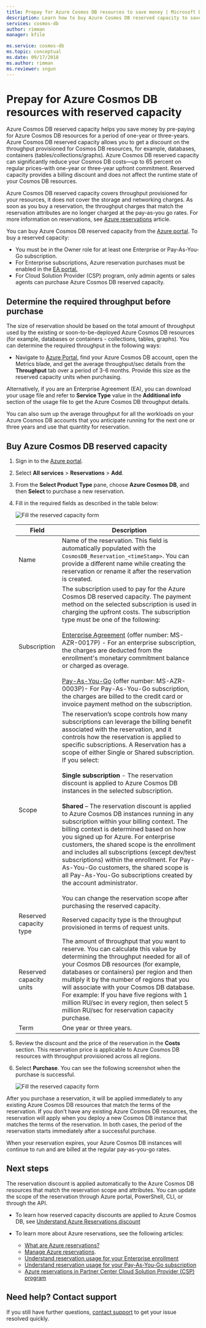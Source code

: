 ```yaml
---
title: Prepay for Azure Cosmos DB resources to save money | Microsoft Docs
description: Learn how to buy Azure Cosmos DB reserved capacity to save on your compute costs.
services: cosmos-db
author: rimman
manager: kfile

ms.service: cosmos-db
ms.topic: conceptual
ms.date: 09/17/2018
ms.author: rimman
ms.reviewer: sngun
---
```


# Prepay for Azure Cosmos DB resources with reserved capacity

Azure Cosmos DB reserved capacity helps you save money by pre-paying for Azure Cosmos DB resources for a period of one-year or three-years. Azure Cosmos DB reserved capacity allows you to get a discount on the throughput provisioned for Cosmos DB resources, for example, databases, containers (tables/collections/graphs). Azure Cosmos DB reserved capacity can significantly reduce your Cosmos DB costs—up to 65 percent on regular prices–with one-year or three-year upfront commitment. Reserved capacity provides a billing discount and does not affect the runtime state of your Cosmos DB resources.

Azure Cosmos DB reserved capacity covers throughput provisioned for your resources, it does not cover the storage and networking charges. As soon as you buy a reservation, the throughput charges that match the reservation attributes are no longer charged at the pay-as-you go rates. For more information on reservations, see [Azure reservations](../billing/billing-save-compute-costs-reservations.md) article. 

You can buy Azure Cosmos DB reserved capacity from the [Azure portal](https://portal.azure.com). To buy a reserved capacity:

* You must be in the Owner role for at least one Enterprise or Pay-As-You-Go subscription.  
* For Enterprise subscriptions, Azure reservation purchases must be enabled in the [EA portal.](https://ea.azure.com/)  
* For Cloud Solution Provider (CSP) program, only admin agents or sales agents can purchase Azure Cosmos DB reserved capacity.

## Determine the required throughput before purchase

The size of reservation should be based on the total amount of throughput used by the existing or soon-to-be-deployed Azure Cosmos DB resources (for example, databases or containers - collections, tables, graphs). You can determine the required throughput in the following ways:

* Navigate to [Azure Portal](https://portal.azure.com), find your Azure Cosmos DB account, open the Metrics blade, and get the average throughput/sec details from the **Throughput** tab over a period of 3-6 months. Provide this size as the reserved capacity units when purchasing.

Alternatively, if you are an Enterprise Agreement (EA), you can download your usage file and refer to **Service Type** value in the **Additional info** section of the usage file to get the Azure Cosmos DB throughput details.

You can also sum up the average throughput for all the workloads on your Azure Cosmos DB accounts that you anticipate running for the next one or three years and use that quantity for reservation.

## Buy Azure Cosmos DB reserved capacity

1. Sign in to the [Azure portal](https://portal.azure.com).  

2. Select **All services** > **Reservations** > **Add**.  

3. From the **Select Product Type** pane, choose **Azure Cosmos DB**, and then **Select** to purchase a new reservation.  

4. Fill in the required fields as described in the table below:

   ![Fill the reserved capacity form](./media/cosmos-db-reserved-capacity/fill_reserved_capacity_form.png) 

   |Field  |Description  |
   |---------|---------|
   |Name   |    Name of the reservation. This field is automatically populated with the `CosmosDB_Reservation_<timeStamp>`. You can provide a different name while creating the reservation or rename it after the reservation is created.      |
   |Subscription  |   The subscription used to pay for the Azure Cosmos DB reserved capacity. The payment method on the selected subscription is used in charging the upfront costs. The subscription type must be one of the following: <br/><br/>  [Enterprise Agreement](https://azure.microsoft.com/pricing/enterprise-agreement/) (offer number: MS-AZR-0017P) - For an enterprise subscription, the charges are deducted from the enrollment's monetary commitment balance or charged as overage. <br/><br/> [Pay-As-You-Go](https://azure.microsoft.com/offers/ms-azr-0003p/) (offer number: MS-AZR-0003P)- For Pay-As-You-Go subscription, the charges are billed to the credit card or invoice payment method on the subscription.    |
   |Scope   |  	The reservation’s scope controls how many subscriptions can leverage the billing benefit associated with the reservation, and it controls how the reservation is applied to specific subscriptions. A Reservation has a scope of either Single or Shared subscription. If you select:   <br/><br/>  **Single subscription** - The reservation discount is applied to Azure Cosmos DB instances in the selected subscription. <br/><br/>  **Shared** – The reservation discount is applied to Azure Cosmos DB instances running in any subscription within your billing context. The billing context is determined based on how you signed up for Azure. For enterprise customers, the shared scope is the enrollment and includes all subscriptions (except dev/test subscriptions) within the enrollment. For Pay-As-You-Go customers, the shared scope is all Pay-As-You-Go subscriptions created by the account administrator.  <br/><br/> You can change the reservation scope after purchasing the reserved capacity.  |
   |Reserved capacity type   |  Reserved capacity type is the throughput provisioned in terms of request units.|
   |Reserved capacity units  |  	The amount of throughput that you want to reserve. You can calculate this value by determining the throughput needed for all of your Cosmos DB resources (for example, databases or containers) per region and then multiply it by the number of regions that you will associate with your Cosmos DB database.  <br/> For example: If you have five regions with 1 million RU/sec in every region, then select 5 million RU/sec for reservation capacity purchase.    |
   |Term  |   One year or three years.   |

5. Review the discount and the price of the reservation in the **Costs** section. This reservation price is applicable to Azure Cosmos DB resources with throughput provisioned across all regions.  

6. Select **Purchase**. You can see the following screenshot when the purchase is successful. 

   ![Fill the reserved capacity form](./media/cosmos-db-reserved-capacity/reserved_capacity_successful.png) 

After you purchase a reservation, it will be applied immediately to any existing Azure Cosmos DB resources that match the terms of the reservation. If you don’t have any existing Azure Cosmos DB resources, the reservation will apply when you deploy a new Cosmos DB instance that matches the terms of the reservation. In both cases, the period of the reservation starts immediately after a successful purchase. 

When your reservation expires, your Azure Cosmos DB instances will continue to run and are billed at the regular pay-as-you-go rates.

## Next steps

The reservation discount is applied automatically to the Azure Cosmos DB resources that match the reservation scope and attributes. You can update the scope of the reservation through Azure portal, PowerShell, CLI, or through the API.

*  To learn how reserved capacity discounts are applied to Azure Cosmos DB, see [Understand Azure Reservations discount](../billing/billing-understand-cosmosdb-reservation-charges.md)

* To learn more about Azure reservations, see the following articles:

   * [What are Azure reservations?](../billing/billing-save-compute-costs-reservations.md)  
   * [Manage Azure reservations](../billing/billing-manage-reserved-vm-instance.md).  
   * [Understand reservation usage for your Enterprise enrollment](../billing/billing-understand-reserved-instance-usage-ea.md)  
   * [Understand reservation usage for your Pay-As-You-Go subscription](../billing/billing-understand-reserved-instance-usage.md)
   * [Azure reservations in Partner Center Cloud Solution Provider (CSP) program](https://docs.microsoft.com/partner-center/azure-reservations)

## Need help? Contact support

If you still have further questions, [contact support](https://portal.azure.com/?#blade/Microsoft_Azure_Support/HelpAndSupportBlade) to get your issue resolved quickly.


